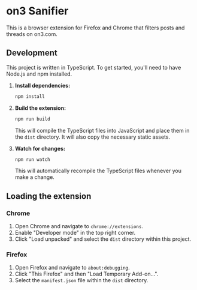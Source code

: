 # on3 Sanifier

This is a browser extension for Firefox and Chrome that filters posts and threads on on3.com.

## Development

This project is written in TypeScript. To get started, you'll need to have Node.js and npm installed.

1.  **Install dependencies:**
    ```bash
    npm install
    ```

2.  **Build the extension:**
    ```bash
    npm run build
    ```
    This will compile the TypeScript files into JavaScript and place them in the `dist` directory. It will also copy the necessary static assets.

3.  **Watch for changes:**
    ```bash
    npm run watch
    ```
    This will automatically recompile the TypeScript files whenever you make a change.

## Loading the extension

### Chrome

1.  Open Chrome and navigate to `chrome://extensions`.
2.  Enable "Developer mode" in the top right corner.
3.  Click "Load unpacked" and select the `dist` directory within this project.

### Firefox

1.  Open Firefox and navigate to `about:debugging`.
2.  Click "This Firefox" and then "Load Temporary Add-on...".
3.  Select the `manifest.json` file within the `dist` directory.
